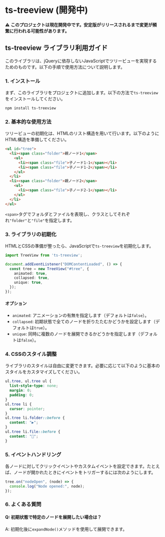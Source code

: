 # ts-treeview (開発中)

⚠️ **このプロジェクトは現在開発中です。安定版がリリースされるまで変更が頻繁に行われる可能性があります。**


## ts-treeview ライブラリ利用ガイド

このライブラリは、jQueryに依存しないJavaScriptでツリービューを実現するためのものです。以下の手順で使用方法について説明します。

### 1. インストール

まず、このライブラリをプロジェクトに追加します。以下の方法で`ts-treeview`をインストールしてください。

```bash
npm install ts-treeview
```

### 2. 基本的な使用方法

ツリービューの初期化は、HTMLのリスト構造を用いて行います。以下のようにHTML構造を準備してください。

```html
<ul id="tree">
  <li><span class="folder">親ノード1</span>
    <ul>
      <li><span class="file">子ノード1-1</span></li>
      <li><span class="file">子ノード1-2</span></li>
    </ul>
  </li>
  <li><span class="folder">親ノード2</span>
    <ul>
      <li><span class="file">子ノード2-1</span></li>
    </ul>
  </li>
</ul>
```

`<span>`タグでフォルダとファイルを表現し、クラスとしてそれぞれ`"folder"`と`"file"`を指定します。

### 3. ライブラリの初期化

HTMLとCSSの準備が整ったら、JavaScriptで`ts-treeview`を初期化します。

```typescript
import TreeView from 'ts-treeview';

document.addEventListener("DOMContentLoaded", () => {
  const tree = new TreeView("#tree", {
    animated: true,
    collapsed: true,
    unique: true,
  });
});
```

#### オプション

- `animated`: アニメーションの有無を指定します（デフォルトは`false`）。
- `collapsed`: 初期状態で全てのノードを折りたたむかどうかを設定します（デフォルトは`true`）。
- `unique`: 同時に複数のノードを展開できるかどうかを指定します（デフォルトは`false`）。

### 4. CSSのスタイル調整

ライブラリのスタイルは自由に変更できます。必要に応じて以下のように基本のスタイルをカスタマイズしてください。

```css
ul.tree, ul.tree ul {
  list-style-type: none;
  margin: 0;
  padding: 0;
}
ul.tree li {
  cursor: pointer;
}
ul.tree li.folder::before {
  content: "▶";
}
ul.tree li.file::before {
  content: "📄";
}
```

### 5. イベントハンドリング

各ノードに対してクリックイベントやカスタムイベントを設定できます。たとえば、ノードが開かれたときにイベントをトリガーするには次のようにします。

```typescript
tree.on("nodeOpen", (node) => {
  console.log("Node opened:", node);
});
```

### 6. よくある質問

#### Q: 初期状態で特定のノードを展開したい場合は？

A: 初期化後に`expandNode()`メソッドを使用して展開できます。
